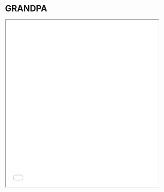 # GRANDPA

<iframe src="/web/viewer.html?file=/pdf/grandpa.pdf" width="100%" height="550em"></iframe>
